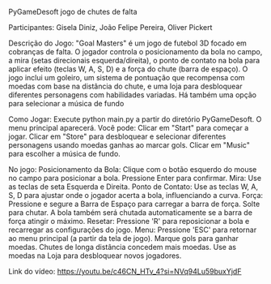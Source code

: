 PyGameDesoft
jogo de chutes de falta

Participantes: Gisela Diniz, João Felipe Pereira, Oliver Pickert

Descrição do Jogo:
"Goal Masters" é um jogo de futebol 3D focado em cobranças de falta. O jogador controla o posicionamento da bola no campo, a mira (setas direcionais esquerda/direita), o ponto de contato na bola para aplicar efeito (teclas W, A, S, D) e a força do chute (barra de espaço). O jogo inclui um goleiro, um sistema de pontuação que recompensa com moedas com base na distância do chute, e uma loja para desbloquear diferentes personagens com habilidades variadas. Há também uma opção para selecionar a música de fundo

Como Jogar:
Execute python main.py a partir do diretório PyGameDesoft.
O menu principal aparecerá. Você pode:
Clicar em "Start" para começar a jogar.
Clicar em "Store" para desbloquear e selecionar diferentes personagens usando moedas ganhas ao marcar gols.
Clicar em "Music" para escolher a música de fundo.

No jogo:
Posicionamento da Bola: Clique com o botão esquerdo do mouse no campo para posicionar a bola. Pressione Enter para confirmar.
Mira: Use as teclas de seta Esquerda e Direita.
Ponto de Contato: Use as teclas W, A, S, D para ajustar onde o jogador acerta a bola, influenciando a curva.
Força: Pressione e segure a Barra de Espaço para carregar a barra de força. Solte para chutar. A bola também será chutada automaticamente se a barra de força atingir o máximo.
Resetar: Pressione 'R' para reposicionar a bola e recarregar as configurações do jogo.
Menu: Pressione 'ESC' para retornar ao menu principal (a partir da tela de jogo).
Marque gols para ganhar moedas. Chutes de longa distância concedem mais moedas.
Use as moedas na Loja para desbloquear novos jogadores.

Link do vídeo:
https://youtu.be/c46CN_HTv_4?si=NVq94Lu59buxYjdF

